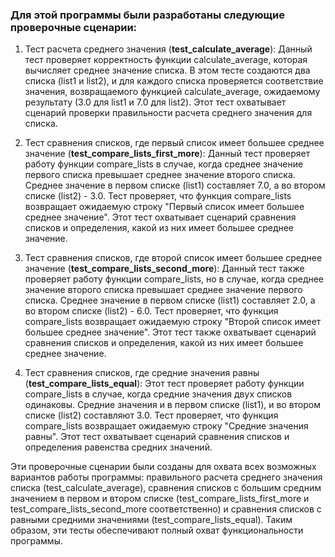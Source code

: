 ### Для этой программы были разработаны следующие проверочные сценарии:

1. Тест расчета среднего значения (**test_calculate_average**): Данный тест проверяет корректность функции
   calculate_average, которая вычисляет среднее значение списка. В этом тесте создаются два списка (list1 и list2), и
   для каждого списка проверяется соответствие значения, возвращаемого функцией calculate_average, ожидаемому
   результату (3.0 для list1 и 7.0 для list2). Этот тест охватывает сценарий проверки правильности расчета среднего
   значения для списка.

2. Тест сравнения списков, где первый список имеет большее среднее значение (**test_compare_lists_first_more**): Данный
   тест проверяет работу функции compare_lists в случае, когда среднее значение первого списка превышает среднее
   значение второго списка. Среднее значение в первом списке (list1) составляет 7.0, а во втором списке (list2) - 3.0.
   Тест проверяет, что функция compare_lists возвращает ожидаемую строку "Первый список имеет большее среднее значение".
   Этот тест охватывает сценарий сравнения списков и определения, какой из них имеет большее среднее значение.

3. Тест сравнения списков, где второй список имеет большее среднее значение (**test_compare_lists_second_more**): Данный
   тест также проверяет работу функции compare_lists, но в случае, когда среднее значение второго списка превышает
   среднее значение первого списка. Среднее значение в первом списке (list1) составляет 2.0, а во втором списке
   (list2) - 6.0. Тест проверяет, что функция compare_lists возвращает ожидаемую строку "Второй список имеет большее
   среднее значение". Этот тест также охватывает сценарий сравнения списков и определения, какой из них имеет большее
   среднее значение.

4. Тест сравнения списков, где средние значения равны (**test_compare_lists_equal**): Этот тест проверяет работу функции
   compare_lists в случае, когда средние значения двух списков одинаковы. Средние значения и в первом списке (list1), и
   во втором списке (list2) составляют 3.0. Тест проверяет, что функция compare_lists возвращает ожидаемую строку
   "Средние значения равны". Этот тест охватывает сценарий сравнения списков и определения равенства средних значений.

Эти проверочные сценарии были созданы для охвата всех возможных вариантов работы программы: правильного расчета среднего
значения списка (test_calculate_average), сравнения списков с большим средним значением в первом и втором списке
(test_compare_lists_first_more и test_compare_lists_second_more соответственно) и сравнения списков с равными средними
значениями (test_compare_lists_equal). Таким образом, эти тесты обеспечивают полный охват функциональности программы.
